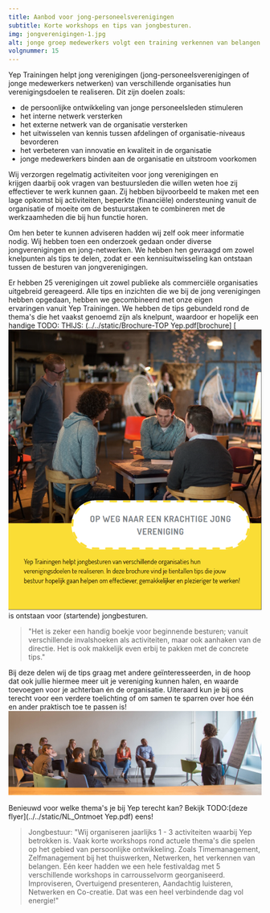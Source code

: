 ```yaml
---
title: Aanbod voor jong-personeelsverenigingen
subtitle: Korte workshops en tips van jongbesturen.
img: jongverenigingen-1.jpg
alt: jonge groep medewerkers volgt een training verkennen van belangen.
volgnummer: 15
---
```


Yep Trainingen helpt jong verenigingen (jong-personeelsverenigingen of jonge medewerkers netwerken) van verschillende organisaties hun verenigingsdoelen te realiseren. Dit zijn doelen zoals:

* de persoonlijke ontwikkeling van jonge personeelsleden stimuleren
* het interne netwerk versterken
* het externe netwerk van de organisatie versterken
* het uitwisselen van kennis tussen afdelingen of organisatie-niveaus bevorderen
* het verbeteren van innovatie en kwaliteit in de organisatie
* jonge medewerkers binden aan de organisatie en uitstroom voorkomen

Wij verzorgen regelmatig activiteiten voor jong verenigingen en krijgen daarbij ook vragen van bestuursleden die willen weten hoe zij effectiever te werk kunnen gaan. Zij hebben bijvoorbeeld te maken met een lage opkomst bij activiteiten, beperkte (financiële) ondersteuning vanuit de organisatie of moeite om de bestuurstaken te combineren met de werkzaamheden die bij hun functie horen. 

Om hen beter te kunnen adviseren hadden wij zelf ook meer informatie nodig. Wij hebben toen een onderzoek gedaan onder diverse jongverenigingen en jong-netwerken. We hebben hen gevraagd om zowel knelpunten als tips te delen, zodat er een kennisuitwisseling kan ontstaan tussen de besturen van jongverenigingen. 

Er hebben 25 verenigingen uit zowel publieke als commerciële organisaties uitgebreid gereageerd. Alle tips en inzichten die we bij de jong verenigingen hebben opgedaan, hebben we gecombineerd met onze eigen ervaringen vanuit Yep Trainingen. We hebben de tips gebundeld rond de thema's die het vaakst genoemd zijn als knelpunt, waardoor er hopelijk een handige TODO: THIJS:
(../../static/Brochure-TOP Yep.pdf[brochure] [![Brochure Jong personeelsverenigingen](./jongverenigingen-2.png) is ontstaan voor (startende) jongbesturen.

> "Het is zeker een handig boekje voor beginnende besturen; vanuit verschillende invalshoeken als activiteiten, maar ook aanhaken van de directie. Het is ook makkelijk even erbij te pakken met de concrete tips."

Bij deze delen wij de tips graag met andere geïnteresseerden, in de hoop dat ook jullie hiermee meer uit je vereniging kunnen halen, en waarde toevoegen voor je achterban én de organisatie. Uiteraard kun je bij ons terecht voor een verdere toelichting of om samen te sparren over hoe één en ander praktisch toe te passen is! ![jong personeelsvereniging volgt een training](./jongverenigingen-3.jpg)

Benieuwd voor welke thema's je bij Yep terecht kan? Bekijk TODO:[deze flyer](../../static/NL_Ontmoet Yep.pdf) eens!

> Jongbestuur: "Wij organiseren jaarlijks 1 - 3 activiteiten waarbij Yep betrokken is. Vaak korte workshops rond actuele thema's die spelen op het gebied van persoonlijke ontwikkeling. Zoals Timemanagement, Zelfmanagement bij het thuiswerken, Netwerken, het verkennen van belangen. Eén keer hadden we een hele festivaldag met 5 verschillende workshops in carrousselvorm georganiseerd. Improviseren, Overtuigend presenteren, Aandachtig luisteren, Netwerken en Co-creatie. Dat was een heel verbindende dag vol energie!"
